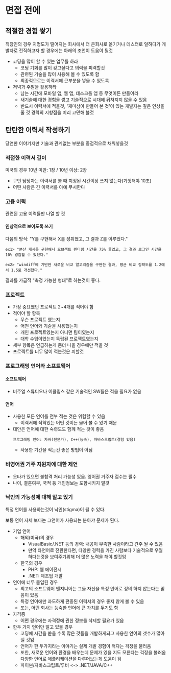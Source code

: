 # 면접 전에
## 적절한 경험 쌓기
직장인의 경우 지명도가 떨어지는 회사에서 더 큰회사로 옮기거나 테스터로 일하다가 개발자로 전직하고자 할 경우에는 아래의 조언이 도움이 될것
- 코딩을 많이 할 수 있는 업무를 하라
    - 코딩 기회를 많이 갖고싶다고 의력을 피력할것
    - 관련된 기술을 많이 사용해 볼 수 있도록 함
    - 최종적으로는 이력서에 큰부분을 넣을 수 있도록
- 저녁과 주말을 활용하라
    - 남는 시간에 모바일 앱, 웹 앱, 데스크톱 앱 등 무엇이든 만들어라
    - 새기술에 대한 경험을 쌓고 기술적으로 시대에 뒤쳐지지 않을 수 있음
    - 반드시 이력서에 적을것, '재미삼아 만들어 본 것'이 있는 개발자는 깊은 인상을 줄 것
경력의 지향점을 미리 고민해 볼것
## 탄탄한 이력서 작성하기
당연한 이야기지만 기술과 관계없는 부분을 중점적으로 채워넣을것
### 적절한 이력서 길이
미국의 경우 10년 미만: 1장 / 10년 이상: 2장
- 구인 담당자는 이력서를 볼 때 지정된 시간이상 쓰지 않는다(기껏해야 10초)
- 어떤 사람은 긴 이력서를 아예 무시한다
### 고용 이력
관련된 고용 이력들만 나열 할 것
#### 인상적으로 보이도록 쓰기
다음의 방식: "Y를 구현해서 X를 성취했고, 그 결과 Z를 이루었다."
```
ex1> "분산 캐시를 구현해서 오브젝트 렌더링 시간을 75% 줄였고, 그 결과 로그인 시간을 10% 경감할 수 있었다."

ex2> "windiff에 기반한 새로운 비교 알고리즘을 구현한 결과, 평균 비교 정확도를 1.2에서 1.5로 개선했다."
```
결과를 가급적 "측정 가능한 형태"로 하는것이 좋다. 
### 프로젝트
- 가장 중요했던 프로젝트 2~4개를 적어야 함
- 적어야 할 항목
    - 무슨 프로젝트 였는지
    - 어떤 언어와 기술을 사용했는지
    - 개인 프로젝트였는지 아니면 팀이였는지
    - 대학 수업이었는지 독립된 프로젝트였는지
- 세부 항목은 언급하는게 좀더 나을 경우에만 적을 것
- 프로젝트를 너무 많이 적는것은 피할것
### 프로그래밍 언어와 소프트웨어
#### 소프트웨어
- 비주얼 스튜디오나 이클립스 같은 기술적인 SW들은 적을 필요가 없음
#### 언어
- 사용한 모든 언어를 전부 적는 것은 위험할 수 있음
    - 이력서에 적혀있는 어떤 것이든 물어 볼 수 있기 때문
- 대안은 언어에 대한 숙련도도 함께 적는 것이 좋음
    ```
    프로그래밍 언어: 자바(전문가), C++(능숙), 자바스크립트(경험 있음)
    ``` 
    - 사용한 기간을 적는건 좋은 방법이 아님
### 비영어권 거주 지원자에 대한 제언
- 오타가 있으면 불합격 처리 가능성 있음. 영어권 거주자 검수는 필수
- 나이, 결혼여부, 국적 등 개인정보는 포함시키지 말것
### 낙인의 가능성에 대해 알고 있기
특정 언어를 사용하는것이 낙인(stigma)이 될 수 있다.

보통 언어 자체 보다는 그언어가 사용되는 분아갸 문제가 된다.

- 기업 언어
    - 해외(미국)의 경우
        - VisualBasic/.NET 등의 경력: 내공이 부족한 사람이라고 간주 될 수 있음
        - 만약 타언어로 전환한다면, 다양한 경력을 가진 사람보다 기술적으로 우월하다는것을 보여주기위해 더 많은 노력을 해야 할것임
    - 한국의 경우
        - PHP: 웹 에이전시
        - .NET: 제조업 개발
- 언어에 너무 몰입된 경우
    - 최고의 소프트웨어 엔지니어는 그들 자신을 특정 언어로 정의 하지 않는다는 믿음이 있음
    - 특정 언어에만 과도하게 편중된 이력서의 경우 좋지 않게 볼 수 있음
    - 또는, 어떤 회사는 능숙한 언어에 큰 가치를 두기도 함
- 자격증
    - 어떤 경우에는 자격정에 관한 정보를 삭제할 필요가 있음
- 한두 가지 언어만 알고 있을 경우
    - 코딩에 시간을 쏟을 수록 많은 것들을 개발하게되고 사용한 언어의 갯수가 많아질 것임
    - 언어가 한 두가지라는 이야기는 실제 개발 경험이 적다는 걱정을 불러옴
    - 또한, 새로운 언어와 환경을 배우는데 문제가 있을 지도 모른다는 걱정을 불러옴
다양한 언어로 애플리케이션을 다루어보는게 도움이 됨
    - 파이썬/자바스크립트/루비 <-> .NET/JAVA/C++ 